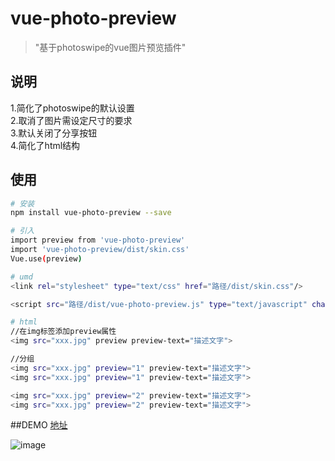 # vue-photo-preview

> \"基于photoswipe的vue图片预览插件\"

## 说明
1.简化了photoswipe的默认设置    
2.取消了图片需设定尺寸的要求    
3.默认关闭了分享按钮   
4.简化了html结构   

## 使用
``` bash
# 安装
npm install vue-photo-preview --save

# 引入
import preview from 'vue-photo-preview'
import 'vue-photo-preview/dist/skin.css'
Vue.use(preview)

# umd
<link rel="stylesheet" type="text/css" href="路径/dist/skin.css"/>

<script src="路径/dist/vue-photo-preview.js" type="text/javascript" charset="utf-8"></script>

# html
//在img标签添加preview属性
<img src="xxx.jpg" preview preview-text="描述文字">

//分组
<img src="xxx.jpg" preview="1" preview-text="描述文字">
<img src="xxx.jpg" preview="1" preview-text="描述文字">

<img src="xxx.jpg" preview="2" preview-text="描述文字">
<img src="xxx.jpg" preview="2" preview-text="描述文字">
```

##DEMO
[地址](https://826327700.github.io/vue-photo-preview/demo/)  

![image](https://pcs.baidu.com/rest/2.0/pcs/thumbnail?method=generate&app_id=250528&path=%2F%E9%A1%B9%E7%9B%AE%E6%88%AA%E5%9B%BE%2Fpreview.gif&quality=90&size=c1600_u900)
